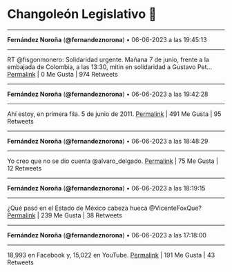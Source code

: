 # Changoleón Legislativo 🙈
*****
**Fernández Noroña** (**@fernandeznorona**) • 06-06-2023 a las 19:45:13
*****
RT @fisgonmonero: Solidaridad urgente.
Mañana 7 de junio, frente a la embajada de Colombia, a las 13:30, mitin en solidaridad a Gustavo Pet…
[Permalink](https://twitter.com/fernandeznorona/status/1666290189092675584) | 0 Me Gusta | 974 Retweets
*****
**Fernández Noroña** (**@fernandeznorona**) • 06-06-2023 a las 19:42:28
*****
Ahí estoy, en primera fila. 5 de junio de 2011.
[Permalink](https://twitter.com/fernandeznorona/status/1666289493278867456) | 491 Me Gusta | 95 Retweets
*****
**Fernández Noroña** (**@fernandeznorona**) • 06-06-2023 a las 18:48:29
*****
Yo creo que no se dio cuenta @alvaro_delgado.
[Permalink](https://twitter.com/fernandeznorona/status/1666275910616768512) | 75 Me Gusta | 12 Retweets
*****
**Fernández Noroña** (**@fernandeznorona**) • 06-06-2023 a las 18:19:15
*****
¿Qué pasó en el Estado de México cabeza hueca @VicenteFoxQue?
[Permalink](https://twitter.com/fernandeznorona/status/1666268552595210241) | 239 Me Gusta | 38 Retweets
*****
**Fernández Noroña** (**@fernandeznorona**) • 06-06-2023 a las 17:18:00
*****
18,993 en Facebook y, 15,022 en YouTube.
[Permalink](https://twitter.com/fernandeznorona/status/1666253140910305282) | 191 Me Gusta | 43 Retweets